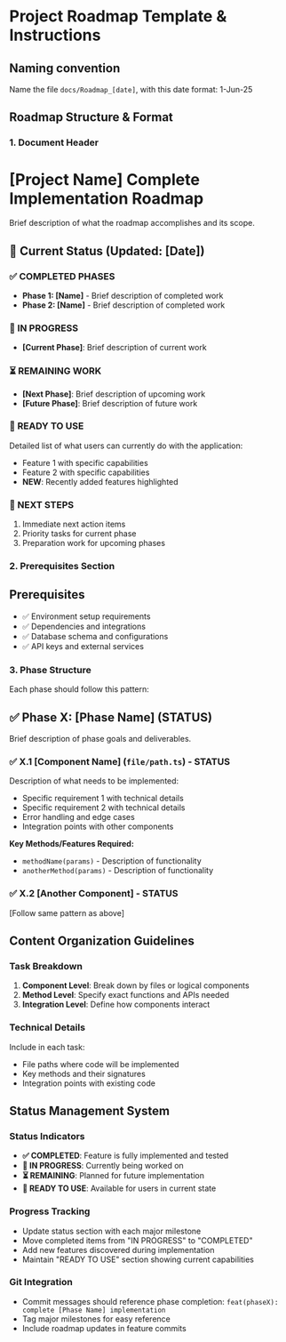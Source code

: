 # Project Roadmap Template & Instructions

## Naming convention

Name the file `docs/Roadmap_[date]`, with this date format: 1-Jun-25

## Roadmap Structure & Format

### 1. Document Header

# [Project Name] Complete Implementation Roadmap

Brief description of what the roadmap accomplishes and its scope.

## 🎯 Current Status (Updated: [Date])

### ✅ COMPLETED PHASES

- **Phase 1: [Name]** - Brief description of completed work
- **Phase 2: [Name]** - Brief description of completed work

### 🔄 IN PROGRESS

- **[Current Phase]**: Brief description of current work

### ⏳ REMAINING WORK

- **[Next Phase]**: Brief description of upcoming work
- **[Future Phase]**: Brief description of future work

### 🚀 READY TO USE

Detailed list of what users can currently do with the application:

- Feature 1 with specific capabilities
- Feature 2 with specific capabilities
- **NEW**: Recently added features highlighted

### 📍 NEXT STEPS

1. Immediate next action items
2. Priority tasks for current phase
3. Preparation work for upcoming phases

### 2. Prerequisites Section

## Prerequisites

- ✅ Environment setup requirements
- ✅ Dependencies and integrations
- ✅ Database schema and configurations
- ✅ API keys and external services

### 3. Phase Structure

Each phase should follow this pattern:

## ✅ Phase X: [Phase Name] (STATUS)

Brief description of phase goals and deliverables.

### ✅ X.1 [Component Name] (`file/path.ts`) - STATUS

Description of what needs to be implemented:

- Specific requirement 1 with technical details
- Specific requirement 2 with technical details
- Error handling and edge cases
- Integration points with other components

**Key Methods/Features Required:**

- `methodName(params)` - Description of functionality
- `anotherMethod(params)` - Description of functionality

### ✅ X.2 [Another Component] - STATUS

[Follow same pattern as above]

## Content Organization Guidelines

### Task Breakdown

1. **Component Level**: Break down by files or logical components
2. **Method Level**: Specify exact functions and APIs needed
3. **Integration Level**: Define how components interact

### Technical Details

Include in each task:

- File paths where code will be implemented
- Key methods and their signatures
- Integration points with existing code

## Status Management System

### Status Indicators

- **✅ COMPLETED**: Feature is fully implemented and tested
- **🔄 IN PROGRESS**: Currently being worked on
- **⏳ REMAINING**: Planned for future implementation
- **🚀 READY TO USE**: Available for users in current state

### Progress Tracking

- Update status section with each major milestone
- Move completed items from "IN PROGRESS" to "COMPLETED"
- Add new features discovered during implementation
- Maintain "READY TO USE" section showing current capabilities

### Git Integration

- Commit messages should reference phase completion: `feat(phaseX): complete [Phase Name] implementation`
- Tag major milestones for easy reference
- Include roadmap updates in feature commits
